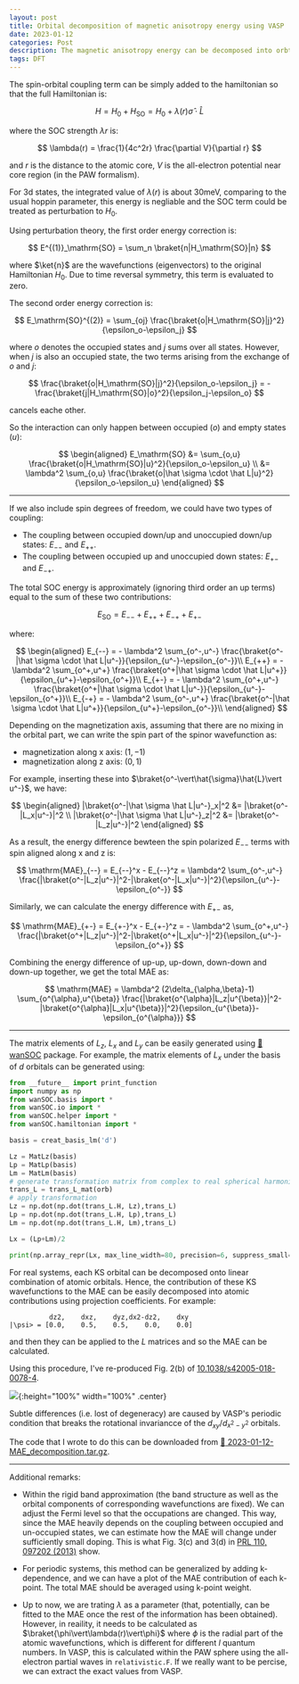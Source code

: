 ```yaml
---
layout: post
title: Orbital decomposition of magnetic anisotropy energy using VASP
date: 2023-01-12
categories: Post
description: The magnetic anisotropy energy can be decomposed into orbtial pair contributions using second order perturbation analysis. This is a short tutorial on how to do this.
tags: DFT
---
```


The spin-orbital coupling term can be simply added to the hamiltonian so that the full Hamiltonian is:

$$
H = H_0 + H_\mathrm{SO} = H_0 + \lambda(r) \hat \sigma \cdot \hat L
$$

where the SOC strength $\lambda{r}$ is:

$$
\lambda(r) = \frac{1}{4c^2r} \frac{\partial V}{\partial r}
$$

and $r$ is the distance to the atomic core, $V$ is the all-electron potential near core region (in the PAW formalism).

For 3d states, the integrated value of $\lambda(r)$ is about 30meV, comparing to the usual hoppin parameter, this energy is negliable and the SOC term could be treated as perturbation to $H_0$.

Using perturbation theory, the first order energy correction is:

$$
E^{(1)}_\mathrm{SO} = \sum_n \braket{n|H_\mathrm{SO}|n}
$$

where $\ket{n}$ are the wavefunctions (eigenvectors) to the original Hamiltonian $H_0$. Due to time reversal symmetry, this term is evaluated to zero.

The second order energy correction is:

$$
E_\mathrm{SO}^{(2)} = \sum_{oj} \frac{\braket{o|H_\mathrm{SO}|j}^2}{\epsilon_o-\epsilon_j}
$$

where $o$ denotes the occupied states and $j$ sums over all states. However, when $j$ is also an occupied state, the two terms arising from the exchange of $o$ and $j$:

$$
 \frac{\braket{o|H_\mathrm{SO}|j}^2}{\epsilon_o-\epsilon_j} = - \frac{\braket{j|H_\mathrm{SO}|o}^2}{\epsilon_j-\epsilon_o}
$$

cancels eache other.

So the interaction can only happen between occupied ($o$) and empty states ($u$):

$$
\begin{aligned}
E_\mathrm{SO} &= \sum_{o,u} \frac{\braket{o|H_\mathrm{SO}|u}^2}{\epsilon_o-\epsilon_u} \\
&= \lambda^2 \sum_{o,u} \frac{\braket{o|\hat \sigma \cdot \hat L|u}^2}{\epsilon_o-\epsilon_u} 
\end{aligned}
$$

---

<!-- In a strong exchange splitting limit where spin up states are all occupied and spin down states are partially occupied, we have two couplings: -->

If we also include spin degrees of freedom, we could have two types of coupling:

- The coupling between occupied down/up and unoccupied down/up states: $E_{--}$ and $E_{++}$.
- The coupling between occupied up and unoccupied down states: $E_{+-}$ and $E_{-+}$.

The total SOC energy is approximately (ignoring third order an up terms) equal to the sum of these two contributions:

$$
E_\mathrm{SO} = E_{--} + E_{++} + E_{-+} + E_{+-}
$$

where:

$$
\begin{aligned}
E_{--} = - \lambda^2 \sum_{o^-,u^-} \frac{\braket{o^-|\hat \sigma \cdot \hat L|u^-}}{\epsilon_{u^-}-\epsilon_{o^-}}\\
E_{++} = - \lambda^2 \sum_{o^+,u^+} \frac{\braket{o^+|\hat \sigma \cdot \hat L|u^+}}{\epsilon_{u^+}-\epsilon_{o^+}}\\
E_{+-} = - \lambda^2 \sum_{o^+,u^-} \frac{\braket{o^+|\hat \sigma \cdot \hat L|u^-}}{\epsilon_{u^-}-\epsilon_{o^+}}\\
E_{-+} = - \lambda^2 \sum_{o^-,u^+} \frac{\braket{o^-|\hat \sigma \cdot \hat L|u^+}}{\epsilon_{u^+}-\epsilon_{o^-}}\\
\end{aligned}
$$

Depending on the magnetization axis, assuming that there are no mixing in the orbital part, we can write the spin part of the spinor wavefunction as:

- magnetization along x axis: $(1, -1)$
- magnetization along z axis: $(0, 1)$

For example, inserting these into $\braket{o^-\vert\hat{\sigma}\hat{L}\vert u^-}$, we have:

$$
\begin{aligned}
|\braket{o^-|\hat \sigma \hat L|u^-}_x|^2 &= |\braket{o^-|L_x|u^-}|^2 \\
|\braket{o^-|\hat \sigma \hat L|u^-}_z|^2 &= |\braket{o^-|L_z|u^-}|^2
\end{aligned}
$$

As a result, the energy difference bewteen the spin polarized $E_{--}$ terms with spin aligned along x and z is:

$$
\mathrm{MAE}_{--} = E_{--}^x - E_{--}^z = \lambda^2 \sum_{o^-,u^-} \frac{|\braket{o^-|L_z|u^-}|^2-|\braket{o^-|L_x|u^-}|^2}{\epsilon_{u^-}-\epsilon_{o^-}}
$$

Similarly, we can calculate the energy difference with $E_{+-}$ as,

$$
\mathrm{MAE}_{+-} = E_{+-}^x - E_{+-}^z = - \lambda^2 \sum_{o^+,u^-} \frac{|\braket{o^+|L_z|u^-}|^2-|\braket{o^+|L_x|u^-}|^2}{\epsilon_{u^-}-\epsilon_{o^+}}
$$

Combining the energy difference of up-up, up-down, down-down and down-up together, we get the total MAE as:

$$
\mathrm{MAE} = \lambda^2 (2\delta_{\alpha,\beta}-1) \sum_{o^{\alpha},u^{\beta}} \frac{|\braket{o^{\alpha}|L_z|u^{\beta}}|^2-|\braket{o^{\alpha}|L_x|u^{\beta}}|^2}{\epsilon_{u^{\beta}}-\epsilon_{o^{\alpha}}}
$$


---

The matrix elements of $L_z$, $L_x$ and $L_y$ can be easily generated using [:link: wanSOC](https://github.com/Chengcheng-Xiao/wanSOC) package.
For example, the matrix elements of $L_x$ under the basis of $d$ orbitals can be generated using:

```python
from __future__ import print_function
import numpy as np
from wanSOC.basis import *
from wanSOC.io import *
from wanSOC.helper import *
from wanSOC.hamiltonian import *

basis = creat_basis_lm('d')

Lz = MatLz(basis)
Lp = MatLp(basis)
Lm = MatLm(basis)
# generate transformation matrix from complex to real spherical harmonics
trans_L = trans_L_mat(orb)
# apply transformation
Lz = np.dot(np.dot(trans_L.H, Lz),trans_L)
Lp = np.dot(np.dot(trans_L.H, Lp),trans_L)
Lm = np.dot(np.dot(trans_L.H, Lm),trans_L)

Lx = (Lp+Lm)/2

print(np.array_repr(Lx, max_line_width=80, precision=6, suppress_small=True))
```

For real systems, each KS orbital can be decomposed onto linear combination of atomic orbitals. Hence, the contribution of these KS wavefunctions to the MAE can be easily decomposed into atomic contributions using projection coefficients. For example:

```
          dz2,    dxz,    dyz,dx2-dz2,    dxy
|\psi> = [0.0,    0.5,    0.5,    0.0,    0.0] 
```
and then they can be applied to the $L$ matrices and so the MAE can be calculated.

Using this procedure, I've re-produced Fig. 2(b) of [10.1038/s42005-018-0078-4](https://www.nature.com/articles/s42005-018-0078-4.pdf).

![]({{site.baseurl}}/assets/img/post_img/2023-01-12-img1.png){:height="100%" width="100%" .center}

Subtle differences (i.e. lost of degeneracy) are caused by VASP's periodic condition that breaks the rotational invariancce of the $d_{xy}$/$d_{x^2-y^2}$ orbitals.

The code that I wrote to do this can be downloaded from [:file_folder: 2023-01-12-MAE_decomposition.tar.gz]({{site.baseurl}}/assets/other/2023-01-12-MAE_decomposition.tar.gz). 

---

Additional remarks:

- Within the rigid band approximation (the band structure as well as the orbital components of corresponding wavefunctions are fixed). We can adjust the Fermi level so that the occupations are changed. This way, since the MAE heavily depends on the coupling between occupied and un-occupied states, we can estimate how the MAE will change under sufficiently small doping. This is what Fig. 3(c) and 3(d) in [PRL 110, 097202 (2013)](https://journals.aps.org/prl/pdf/10.1103/PhysRevLett.110.097202) show.

- For periodic systems, this method can be generalized by adding k-dependence, and we can have a plot of the MAE contribution of each k-point. The total MAE should be averaged using k-point weight.

- Up to now, we are trating $\lambda$ as a parameter (that, potentially, can be fitted to the MAE once the rest of the information has been obtained). However, in reaility, it needs to be calculated as $\braket{\phi\vert\lambda(r)\vert\phi}$ where $\phi$ is the radial part of the atomic wavefunctions, which is different for different $l$ quantum numbers. In VASP, this is calculated within the PAW sphere using the all-electron partial waves in `relativistic.F`. If we really want to be percise, we can extract the exact values from VASP.









